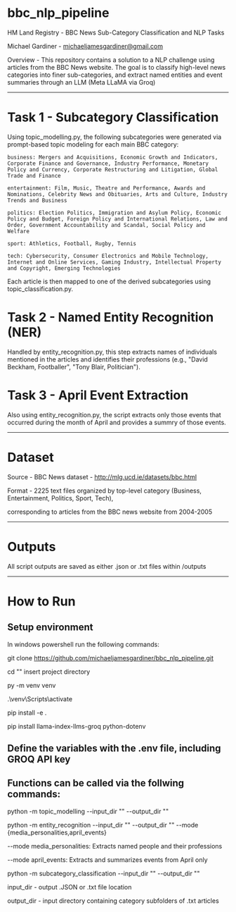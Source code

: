 # bbc_nlp_pipeline

HM Land Registry - BBC News Sub-Category Classification and NLP Tasks

Michael Gardiner - michaeljamesgardiner@gmail.com

Overview - This repository contains a solution to a NLP challenge using articles from the BBC News website. The goal is to classify high-level news categories into finer sub-categories, and extract named entities and event summaries through an LLM (Meta LLaMA via Groq)

---

# Task 1 - Subcategory Classification

  Using topic_modelling.py, the following subcategories were generated via prompt-based topic modeling for each main BBC category:

    business: Mergers and Acquisitions, Economic Growth and Indicators, Corporate Finance and Governance, Industry Performance, Monetary Policy and Currency, Corporate Restructuring and Litigation, Global Trade and Finance
    
    entertainment: Film, Music, Theatre and Performance, Awards and Nominations, Celebrity News and Obituaries, Arts and Culture, Industry Trends and Business
    
    politics: Election Politics, Immigration and Asylum Policy, Economic Policy and Budget, Foreign Policy and International Relations, Law and Order, Government Accountability and Scandal, Social Policy and Welfare
    
    sport: Athletics, Football, Rugby, Tennis
    
    tech: Cybersecurity, Consumer Electronics and Mobile Technology, Internet and Online Services, Gaming Industry, Intellectual Property and Copyright, Emerging Technologies

  Each article is then mapped to one of the derived subcategories using topic_classification.py.


# Task 2 - Named Entity Recognition (NER)

  Handled by entity_recognition.py, this step extracts names of individuals mentioned in the articles and identifies their professions (e.g., "David Beckham, Footballer", "Tony Blair, Politician").


# Task 3 - April Event Extraction

  Also using entity_recognition.py, the script extracts only those events that occurred during the month of April and provides a summry of those events.

---

# Dataset

  Source - BBC News dataset - http://mlg.ucd.ie/datasets/bbc.html
  
  Format - 2225 text files organized by top-level category (Business, Entertainment, Politics, Sport, Tech), 
  
  corresponding to articles from the BBC news website from 2004-2005

---
# Outputs

  All script outputs are saved as either .json or .txt files within /outputs

---

# How to Run

## Setup environment

In windows powershell run the following commands:

git clone https://github.com/michaeljamesgardiner/bbc_nlp_pipeline.git

cd "" insert project directory

py -m venv venv

.\venv\Scripts\activate

pip install -e . 

pip install llama-index-llms-groq python-dotenv


## Define the variables with the .env file, including GROQ API key



## Functions can be called via the follwing commands:

python -m topic_modelling --input_dir "" --output_dir ""

python -m entity_recognition --input_dir "" --output_dir "" --mode {media_personalities,april_events}

  --mode media_personalities: Extracts named people and their professions

  --mode april_events: Extracts and summarizes events from April only

python -m subcategory_classification --input_dir "" --output_dir ""

input_dir - output .JSON or .txt file location 

output_dir - input directory containing category subfolders of .txt articles
